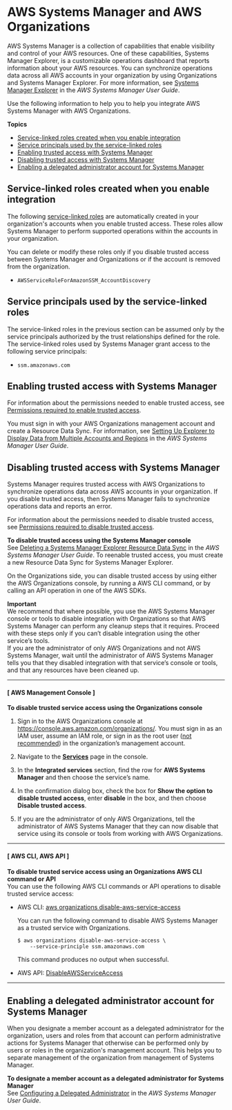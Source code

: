 # AWS Systems Manager and AWS Organizations<a name="services-that-can-integrate-ssm"></a>

AWS Systems Manager is a collection of capabilities that enable visibility and control of your AWS resources\. One of these capabilities, Systems Manager Explorer, is a customizable operations dashboard that reports information about your AWS resources\. You can synchronize operations data across all AWS accounts in your organization by using Organizations and Systems Manager Explorer\. For more information, see [Systems Manager Explorer](https://docs.aws.amazon.com/systems-manager/latest/userguide/Explorer.html) in the *AWS Systems Manager User Guide*\.

Use the following information to help you to help you integrate AWS Systems Manager with AWS Organizations\.

**Topics**
+ [Service\-linked roles created when you enable integration](#integrate-enable-slr-ssm)
+ [Service principals used by the service\-linked roles](#integrate-enable-svcprin-ssm)
+ [Enabling trusted access with Systems Manager](#integrate-enable-ta-ssm)
+ [Disabling trusted access with Systems Manager](#integrate-disable-ta-ssm)
+ [Enabling a delegated administrator account for Systems Manager](#integrate-disable-da-ssm)

## Service\-linked roles created when you enable integration<a name="integrate-enable-slr-ssm"></a>

The following [service\-linked roles](https://docs.aws.amazon.com/IAM/latest/UserGuide/using-service-linked-roles.html) are automatically created in your organization's accounts when you enable trusted access\. These roles allow Systems Manager to perform supported operations within the accounts in your organization\.

You can delete or modify these roles only if you disable trusted access between Systems Manager and Organizations or if the account is removed from the organization\.
+ `AWSServiceRoleForAmazonSSM_AccountDiscovery`

## Service principals used by the service\-linked roles<a name="integrate-enable-svcprin-ssm"></a>

The service\-linked roles in the previous section can be assumed only by the service principals authorized by the trust relationships defined for the role\. The service\-linked roles used by Systems Manager grant access to the following service principals:
+ `ssm.amazonaws.com`

## Enabling trusted access with Systems Manager<a name="integrate-enable-ta-ssm"></a>

For information about the permissions needed to enable trusted access, see [Permissions required to enable trusted access](orgs_integrate_services.md#orgs_trusted_access_perms)\.

You must sign in with your AWS Organizations management account and create a Resource Data Sync\. For information, see [Setting Up Explorer to Display Data from Multiple Accounts and Regions](https://docs.aws.amazon.com/systems-manager/latest/userguide/Explorer-resource-data-sync.html) in the *AWS Systems Manager User Guide*\.

## Disabling trusted access with Systems Manager<a name="integrate-disable-ta-ssm"></a>

Systems Manager requires trusted access with AWS Organizations to synchronize operations data across AWS accounts in your organization\. If you disable trusted access, then Systems Manager fails to synchronize operations data and reports an error\.

For information about the permissions needed to disable trusted access, see [Permissions required to disable trusted access](orgs_integrate_services.md#orgs_trusted_access_disable_perms)\.

**To disable trusted access using the Systems Manager console**  
See [Deleting a Systems Manager Explorer Resource Data Sync](https://docs.aws.amazon.com/systems-manager/latest/userguide/Explorer-using-resource-data-sync-delete.html) in the *AWS Systems Manager User Guide*\. To reenable trusted access, you must create a new Resource Data Sync for Systems Manager Explorer\.

On the Organizations side, you can disable trusted access by using either the AWS Organizations console, by running a AWS CLI command, or by calling an API operation in one of the AWS SDKs\.

**Important**  
We recommend that where possible, you use the AWS Systems Manager console or tools to disable integration with Organizations so that AWS Systems Manager can perform any cleanup steps that it requires\. Proceed with these steps only if you can’t disable integration using the other service’s tools\.  
If you are the administrator of only AWS Organizations and not AWS Systems Manager, wait until the administrator of AWS Systems Manager tells you that they disabled integration with that service’s console or tools, and that any resources have been cleaned up\.

------
#### [ AWS Management Console ]

**To disable trusted service access using the Organizations console**

1. Sign in to the AWS Organizations console at [https://console\.aws\.amazon\.com/organizations/](https://console.aws.amazon.com/organizations/)\. You must sign in as an IAM user, assume an IAM role, or sign in as the root user \([not recommended](https://docs.aws.amazon.com/IAM/latest/UserGuide/best-practices.html#lock-away-credentials)\) in the organization’s management account\. 

1. Navigate to the **[Services](https://console.aws.amazon.com/organizations/home/services)** page in the console\.

1. In the **Integrated services** section, find the row for **AWS Systems Manager** and then choose the service’s name\.

1. In the confirmation dialog box, check the box for **Show the option to disable trusted access**, enter **disable** in the box, and then choose **Disable trusted access**\.

1. If you are the administrator of only AWS Organizations, tell the administrator of AWS Systems Manager that they can now disable that service using its console or tools from working with AWS Organizations\.

------
#### [ AWS CLI, AWS API ]

**To disable trusted service access using an Organizations AWS CLI command or API**  
You can use the following AWS CLI commands or API operations to disable trusted service access:
+ AWS CLI: [aws organizations disable\-aws\-service\-access](https://docs.aws.amazon.com/cli/latest/reference/organizations/disable-aws-service-access.html)

  You can run the following command to disable AWS Systems Manager as a trusted service with Organizations\.

  ```
  $ aws organizations disable-aws-service-access \
      --service-principle ssm.amazonaws.com
  ```

  This command produces no output when successful\.
+ AWS API: [DisableAWSServiceAccess](https://docs.aws.amazon.com/organizations/latest/APIReference/API_DisableAWSServiceAccess.html)

------

## Enabling a delegated administrator account for Systems Manager<a name="integrate-disable-da-ssm"></a>

When you designate a member account as a delegated administrator for the organization, users and roles from that account can perform administrative actions for Systems Manager that otherwise can be performed only by users or roles in the organization's management account\. This helps you to separate management of the organization from management of Systems Manager\.

**To designate a member account as a delegated administrator for Systems Manager**  
See [Configuring a Delegated Administrator](https://docs.aws.amazon.com/systems-manager/latest/userguide/Explorer-setup-delegated-administrator.html) in the *AWS Systems Manager User Guide*\.